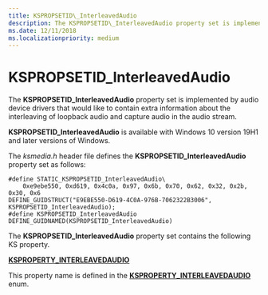 ```yaml
---
title: KSPROPSETID\_InterleavedAudio
description: The KSPROPSETID\_InterleavedAudio property set is implemented by audio device drivers that would like to provide extra information about the interleaving of loopback audio and capture audio.
ms.date: 12/11/2018
ms.localizationpriority: medium
---
```


# KSPROPSETID\_InterleavedAudio

The **KSPROPSETID\_InterleavedAudio** property set is implemented by audio device drivers that would like to contain extra information about the interleaving of loopback audio and capture audio in the audio stream.

**KSPROPSETID\_InterleavedAudio** is available with Windows 10 version 19H1 and later versions of Windows.

The *ksmedia.h* header file defines the **KSPROPSETID\_InterleavedAudio** property set as follows:

``` syntax
#define STATIC_KSPROPSETID_InterleavedAudio\
    0xe9ebe550, 0xd619, 0x4c0a, 0x97, 0x6b, 0x70, 0x62, 0x32, 0x2b, 0x30, 0x6
DEFINE_GUIDSTRUCT("E9EBE550-D619-4C0A-976B-7062322B3006", KSPROPSETID_InterleavedAudio);
#define KSPROPSETID_InterleavedAudio DEFINE_GUIDNAMED(KSPROPSETID_InterleavedAudio)
```

The **KSPROPSETID\_InterleavedAudio** property set contains the following KS property.

[**KSPROPERTY\_INTERLEAVEDAUDIO**](ksproperty-interleavedaudio.md)

This property name is defined in the [**KSPROPERTY\_INTERLEAVEDAUDIO**](https://docs.microsoft.com/windows-hardware/drivers/ddi/content/ksmedia/ne-ksmedia-ksproperty_interleavedaudio) enum.

 

 





